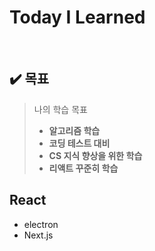 # Today  I  Learned

<br />

## :heavy_check_mark: 목표

> 나의 학습 목표
> - **알고리즘 학습**
> - **코딩 테스트 대비**
> - **CS 지식 향상을 위한 학습**
> - **리액트 꾸준히 학습**


## React
* electron
* Next.js
